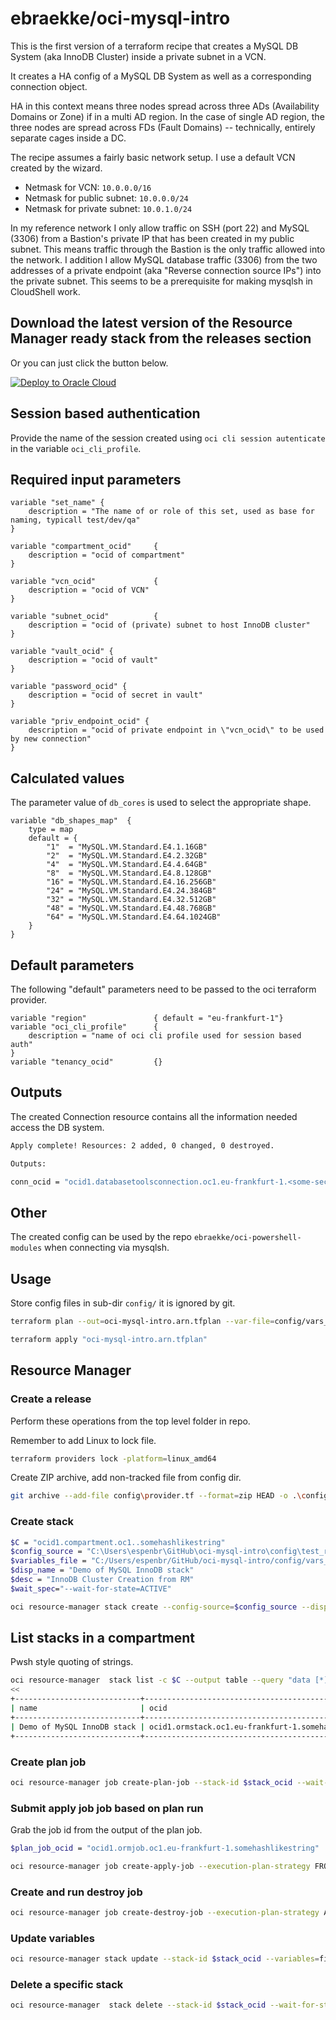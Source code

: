 # ebraekke/oci-mysql-intro

This is the first version of a terraform recipe that creates a MySQL DB System (aka InnoDB Cluster) inside a 
private subnet in a VCN. 

It creates a HA config of a MySQL DB System as well as a corresponding connection object. 

HA in this context means three nodes spread across three ADs (Availability Domains or Zone) if in a multi AD region.
In the case of single AD region, the three nodes are spread across FDs (Fault Domains) -- technically, entirely separate cages inside a DC.   

The recipe assumes a fairly basic network setup. 
I use a default VCN created by the wizard. 
* Netmask for VCN: `10.0.0.0/16`
* Netmask for public subnet: `10.0.0.0/24`
* Netmask for private subnet: `10.0.1.0/24`

In my reference network I only allow traffic on SSH (port 22) and MySQL (3306) from a Bastion's private IP that 
has been created in my public subnet. This means traffic through the Bastion is the only traffic allowed into the network. 
I addition I allow MySQL database traffic (3306) from the two addresses of a private endpoint (aka "Reverse connection source IPs")
into the private subnet. This seems to be a prerequisite for making mysqlsh in CloudShell work.   

## Download the latest version of the Resource Manager ready stack from the releases section 

Or you can just click the button below. 

[![Deploy to Oracle Cloud](https://oci-resourcemanager-plugin.plugins.oci.oraclecloud.com/latest/deploy-to-oracle-cloud.svg)](https://cloud.oracle.com/resourcemanager/stacks/create?zipUrl=https://github.com/ebraekke/oci-mysql-intro/releases/download/v0.9.0-alpha.1/oci-mysql-intro_0.9.0.zip)


## Session based authentication 

Provide the name of the session created using `oci cli session autenticate` in the variable `oci_cli_profile`. 

## Required input parameters 

```hcl
variable "set_name" {
    description = "The name of or role of this set, used as base for naming, typicall test/dev/qa"
}

variable "compartment_ocid"     {
    description = "ocid of compartment"
}

variable "vcn_ocid"             {
    description = "ocid of VCN" 
}

variable "subnet_ocid"          {
    description = "ocid of (private) subnet to host InnoDB cluster"
}

variable "vault_ocid" {
    description = "ocid of vault"
}

variable "password_ocid" {
    description = "ocid of secret in vault"  
}

variable "priv_endpoint_ocid" {
    description = "ocid of private endpoint in \"vcn_ocid\" to be used by new connection" 
}
```

## Calculated values

The parameter value of `db_cores` is used to select the appropriate shape.

```hcl
variable "db_shapes_map"  {
    type = map
    default = {
        "1"  = "MySQL.VM.Standard.E4.1.16GB"
        "2"  = "MySQL.VM.Standard.E4.2.32GB"
        "4"  = "MySQL.VM.Standard.E4.4.64GB"
        "8"  = "MySQL.VM.Standard.E4.8.128GB"
        "16" = "MySQL.VM.Standard.E4.16.256GB"
        "24" = "MySQL.VM.Standard.E4.24.384GB"
        "32" = "MySQL.VM.Standard.E4.32.512GB"
        "48" = "MySQL.VM.Standard.E4.48.768GB"
        "64" = "MySQL.VM.Standard.E4.64.1024GB"
    }
}
```

## Default parameters

The following "default" parameters need to be passed to the oci terraform provider.

```hcl
variable "region"               { default = "eu-frankfurt-1"}
variable "oci_cli_profile"      { 
    description = "name of oci cli profile used for session based auth"
}
variable "tenancy_ocid"         {}
```

## Outputs

The created Connection resource contains all the information needed access the DB  system.

```bash
Apply complete! Resources: 2 added, 0 changed, 0 destroyed.

Outputs:

conn_ocid = "ocid1.databasetoolsconnection.oc1.eu-frankfurt-1.<some-secret-string>"
```


## Other 

The created config can be used by the repo `ebraekke/oci-powershell-modules` when connecting via mysqlsh.

## Usage

Store config files in sub-dir `config/` it is ignored by git.

```bash
terraform plan --out=oci-mysql-intro.arn.tfplan --var-file=config/vars_arn.tfvars

terraform apply "oci-mysql-intro.arn.tfplan"
```

## Resource Manager

### Create a release

Perform these operations from the top level folder in repo.

Remember to add Linux to lock file.
```bash
terraform providers lock -platform=linux_amd64
```

Create ZIP archive, add non-tracked file from config dir.
```bash
git archive --add-file config\provider.tf --format=zip HEAD -o .\config\test_rel.zip
```

### Create stack

```bash
$C = "ocid1.compartment.oc1..somehashlikestring"
$config_source = "C:\Users\espenbr\GitHub\oci-mysql-intro\config\test_rel.zip"
$variables_file = "C:/Users/espenbr/GitHub/oci-mysql-intro/config/vars_arn.json"
$disp_name = "Demo of MySQL InnoDB stack"
$desc = "InnoDB Cluster Creation from RM"
$wait_spec="--wait-for-state=ACTIVE"

oci resource-manager stack create --config-source=$config_source --display-name="$disp_name" --description="$desc" --variables=file://$variables_file -c $C --terraform-version=1.2.x $wait_spec
```

## List stacks in a compartment

Pwsh style quoting of strings. 

```bash
oci resource-manager  stack list -c $C --output table --query "data [*].{`"ocid`":`"id`", `"name`":`"display-name`"}"
<<
+----------------------------+------------------------------------------------------------------------------------------------+
| name                       | ocid                                                                                           |
+----------------------------+------------------------------------------------------------------------------------------------+
| Demo of MySQL InnoDB stack | ocid1.ormstack.oc1.eu-frankfurt-1.somehashlikestring                                           |
+----------------------------+------------------------------------------------------------------------------------------------+
```

### Create plan job

```bash
oci resource-manager job create-plan-job --stack-id $stack_ocid --wait-for-state=SUCCEEDED --wait-interval-seconds=10
```

### Submit apply job job based on plan run 

Grab the job id from the output of the plan job.  

```bash
$plan_job_ocid = "ocid1.ormjob.oc1.eu-frankfurt-1.somehashlikestring"

oci resource-manager job create-apply-job --execution-plan-strategy FROM_PLAN_JOB_ID --stack-id $stack_ocid --wait-for-state SUCCEEDED --wait-interval-seconds 10 --execution-plan-job-id $plan_job_ocid
```

### Create and run destroy job 

```bash
oci resource-manager job create-destroy-job --execution-plan-strategy AUTO_APPROVED  --stack-id $stack_ocid --wait-for-state SUCCEEDED --wait-interval-seconds 10
```

### Update variables 

```bash
oci resource-manager stack update --stack-id $stack_ocid --variables=file://C:/Users/espenbr/GitHub/oci-adb-intro/config/vars_fra.json
```

### Delete a specific stack 

```bash
oci resource-manager  stack delete --stack-id $stack_ocid --wait-for-state DELETED --wait-interval-seconds 10
```
